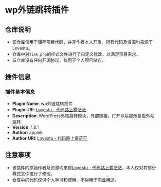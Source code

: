 # wp外链跳转插件

## 仓库说明
- 该仓库仅用于储存项目代码，并非作者本人开发，所有代码及资源均来源于Lovestu。
- 仓库中对`link.php`的样式文件进行了自定义修改，以满足项目需求。
- 该仓库没有任何开源协议，仅用于个人项目储存。

## 插件信息

### 插件基本信息
- **Plugin Name**: wp外链跳转插件
- **Plugin URI**: [Lovestu - 代码路上雾茫茫](https://www.lovestu.com) 
- **Description**: WordPress外链跳转模块，外部链接，打开以后提示是否外站跳转
- **Version**: 1.0.1
- **Author**: applek
- **Author URI**: [Lovestu - 代码路上雾茫茫](https://www.lovestu.com) 

## 注意事项
- 该插件的原始作者及资源均来自[Lovestu - 代码路上雾茫茫](https://www.lovestu.com)，本人仅对其部分样式文件进行了修改。
- 仓库中的代码仅供个人学习和使用，不得用于商业用途。